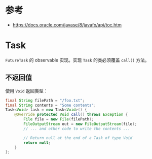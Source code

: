 # 参考
- https://docs.oracle.com/javase/8/javafx/api/toc.htm

# Task
`FutureTask` 的 observable 实现。实现 `Task` 的类必须覆盖 `call()` 方法。

## 不返回值

使用 `Void` 返回类型：

```java
final String filePath = "/foo.txt";
final String contents = "Some contents";
Task<Void> task = new Task<Void>() {
    @Override protected Void call() throws Exception {
        File file = new File(filePath);
        FileOutputStream out = new FileOutputStream(file);
        // ... and other code to write the contents ...

        // Return null at the end of a Task of type Void
        return null;
    }
};
```